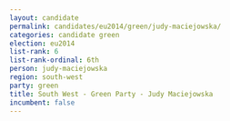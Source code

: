 ```yaml
---
layout: candidate
permalink: candidates/eu2014/green/judy-maciejowska/
categories: candidate green
election: eu2014
list-rank: 6
list-rank-ordinal: 6th
person: judy-maciejowska
region: south-west
party: green
title: South West - Green Party - Judy Maciejowska
incumbent: false
---
```

